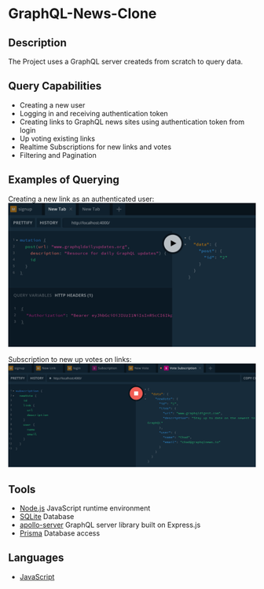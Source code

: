 ﻿# GraphQL-News-Clone
 
## Description
The Project uses a GraphQL server createds from scratch to query data.

## Query Capabilities
- Creating a new user
- Logging in and receiving authentication token
- Creating links to GraphQL news sites using authentication token from login
- Up voting existing links
- Realtime Subscriptions for new links and votes
- Filtering and Pagination

## Examples of Querying
Creating a new link as an authenticated user:
![Image Link Query](https://github.com/mchadds/GraphQL-News-Clone/blob/main/imgs/NewLinkWithAuthentication.PNG)

Subscription to new up votes on links: 
![Image Subscription Query](https://github.com/mchadds/GraphQL-News-Clone/blob/main/imgs/VoteSubscription.PNG)


## Tools
- [Node.js](https://nodejs.org/en/) JavaScript runtime environment 
- [SQLite](https://www.sqlite.org/index.html) Database
- [apollo-server](https://www.apollographql.com/docs/apollo-server/) GraphQL server library built on Express.js
- [Prisma](https://www.prisma.io/) Database access 

## Languages
- [JavaScript](https://www.javascript.com/)
